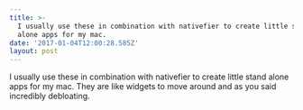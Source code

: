 ```yaml
---
title: >-
  I usually use these in combination with nativefier to create little stand
  alone apps for my mac.
date: '2017-01-04T12:00:28.585Z'
layout: post
---
```

I usually use these in combination with nativefier to create little stand alone apps for my mac. They are like widgets to move around and as you said incredibly debloating.
